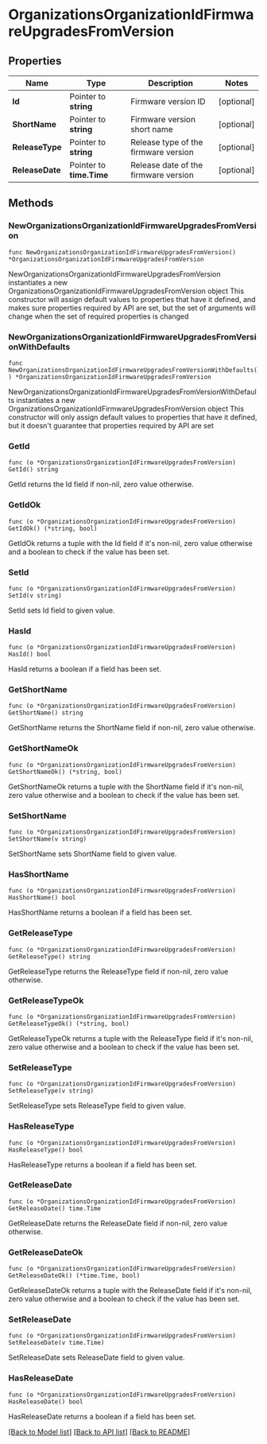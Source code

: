 # OrganizationsOrganizationIdFirmwareUpgradesFromVersion

## Properties

Name | Type | Description | Notes
------------ | ------------- | ------------- | -------------
**Id** | Pointer to **string** | Firmware version ID | [optional] 
**ShortName** | Pointer to **string** | Firmware version short name | [optional] 
**ReleaseType** | Pointer to **string** | Release type of the firmware version | [optional] 
**ReleaseDate** | Pointer to **time.Time** | Release date of the firmware version | [optional] 

## Methods

### NewOrganizationsOrganizationIdFirmwareUpgradesFromVersion

`func NewOrganizationsOrganizationIdFirmwareUpgradesFromVersion() *OrganizationsOrganizationIdFirmwareUpgradesFromVersion`

NewOrganizationsOrganizationIdFirmwareUpgradesFromVersion instantiates a new OrganizationsOrganizationIdFirmwareUpgradesFromVersion object
This constructor will assign default values to properties that have it defined,
and makes sure properties required by API are set, but the set of arguments
will change when the set of required properties is changed

### NewOrganizationsOrganizationIdFirmwareUpgradesFromVersionWithDefaults

`func NewOrganizationsOrganizationIdFirmwareUpgradesFromVersionWithDefaults() *OrganizationsOrganizationIdFirmwareUpgradesFromVersion`

NewOrganizationsOrganizationIdFirmwareUpgradesFromVersionWithDefaults instantiates a new OrganizationsOrganizationIdFirmwareUpgradesFromVersion object
This constructor will only assign default values to properties that have it defined,
but it doesn't guarantee that properties required by API are set

### GetId

`func (o *OrganizationsOrganizationIdFirmwareUpgradesFromVersion) GetId() string`

GetId returns the Id field if non-nil, zero value otherwise.

### GetIdOk

`func (o *OrganizationsOrganizationIdFirmwareUpgradesFromVersion) GetIdOk() (*string, bool)`

GetIdOk returns a tuple with the Id field if it's non-nil, zero value otherwise
and a boolean to check if the value has been set.

### SetId

`func (o *OrganizationsOrganizationIdFirmwareUpgradesFromVersion) SetId(v string)`

SetId sets Id field to given value.

### HasId

`func (o *OrganizationsOrganizationIdFirmwareUpgradesFromVersion) HasId() bool`

HasId returns a boolean if a field has been set.

### GetShortName

`func (o *OrganizationsOrganizationIdFirmwareUpgradesFromVersion) GetShortName() string`

GetShortName returns the ShortName field if non-nil, zero value otherwise.

### GetShortNameOk

`func (o *OrganizationsOrganizationIdFirmwareUpgradesFromVersion) GetShortNameOk() (*string, bool)`

GetShortNameOk returns a tuple with the ShortName field if it's non-nil, zero value otherwise
and a boolean to check if the value has been set.

### SetShortName

`func (o *OrganizationsOrganizationIdFirmwareUpgradesFromVersion) SetShortName(v string)`

SetShortName sets ShortName field to given value.

### HasShortName

`func (o *OrganizationsOrganizationIdFirmwareUpgradesFromVersion) HasShortName() bool`

HasShortName returns a boolean if a field has been set.

### GetReleaseType

`func (o *OrganizationsOrganizationIdFirmwareUpgradesFromVersion) GetReleaseType() string`

GetReleaseType returns the ReleaseType field if non-nil, zero value otherwise.

### GetReleaseTypeOk

`func (o *OrganizationsOrganizationIdFirmwareUpgradesFromVersion) GetReleaseTypeOk() (*string, bool)`

GetReleaseTypeOk returns a tuple with the ReleaseType field if it's non-nil, zero value otherwise
and a boolean to check if the value has been set.

### SetReleaseType

`func (o *OrganizationsOrganizationIdFirmwareUpgradesFromVersion) SetReleaseType(v string)`

SetReleaseType sets ReleaseType field to given value.

### HasReleaseType

`func (o *OrganizationsOrganizationIdFirmwareUpgradesFromVersion) HasReleaseType() bool`

HasReleaseType returns a boolean if a field has been set.

### GetReleaseDate

`func (o *OrganizationsOrganizationIdFirmwareUpgradesFromVersion) GetReleaseDate() time.Time`

GetReleaseDate returns the ReleaseDate field if non-nil, zero value otherwise.

### GetReleaseDateOk

`func (o *OrganizationsOrganizationIdFirmwareUpgradesFromVersion) GetReleaseDateOk() (*time.Time, bool)`

GetReleaseDateOk returns a tuple with the ReleaseDate field if it's non-nil, zero value otherwise
and a boolean to check if the value has been set.

### SetReleaseDate

`func (o *OrganizationsOrganizationIdFirmwareUpgradesFromVersion) SetReleaseDate(v time.Time)`

SetReleaseDate sets ReleaseDate field to given value.

### HasReleaseDate

`func (o *OrganizationsOrganizationIdFirmwareUpgradesFromVersion) HasReleaseDate() bool`

HasReleaseDate returns a boolean if a field has been set.


[[Back to Model list]](../README.md#documentation-for-models) [[Back to API list]](../README.md#documentation-for-api-endpoints) [[Back to README]](../README.md)



